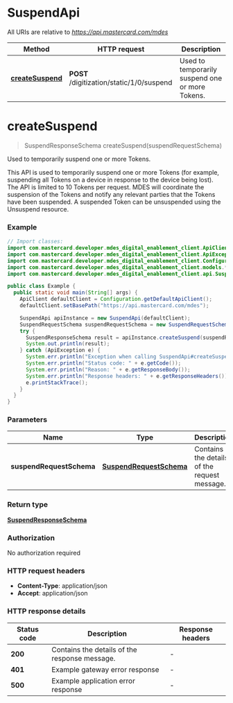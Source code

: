 # SuspendApi

All URIs are relative to *https://api.mastercard.com/mdes*

| Method | HTTP request | Description |
|------------- | ------------- | -------------|
| [**createSuspend**](SuspendApi.md#createSuspend) | **POST** /digitization/static/1/0/suspend | Used to temporarily suspend one or more Tokens. |


<a id="createSuspend"></a>
# **createSuspend**
> SuspendResponseSchema createSuspend(suspendRequestSchema)

Used to temporarily suspend one or more Tokens.

This API is used to temporarily suspend one or more Tokens (for example, suspending all Tokens on a device in response to the device being lost).  The API is limited to 10 Tokens per request. MDES will coordinate the suspension of the Tokens and notify any relevant parties that the Tokens have been suspended. A suspended Token can be unsuspended using the Unsuspend resource. 

### Example
```java
// Import classes:
import com.mastercard.developer.mdes_digital_enablement_client.ApiClient;
import com.mastercard.developer.mdes_digital_enablement_client.ApiException;
import com.mastercard.developer.mdes_digital_enablement_client.Configuration;
import com.mastercard.developer.mdes_digital_enablement_client.models.*;
import com.mastercard.developer.mdes_digital_enablement_client.api.SuspendApi;

public class Example {
  public static void main(String[] args) {
    ApiClient defaultClient = Configuration.getDefaultApiClient();
    defaultClient.setBasePath("https://api.mastercard.com/mdes");

    SuspendApi apiInstance = new SuspendApi(defaultClient);
    SuspendRequestSchema suspendRequestSchema = new SuspendRequestSchema(); // SuspendRequestSchema | Contains the details of the request message. 
    try {
      SuspendResponseSchema result = apiInstance.createSuspend(suspendRequestSchema);
      System.out.println(result);
    } catch (ApiException e) {
      System.err.println("Exception when calling SuspendApi#createSuspend");
      System.err.println("Status code: " + e.getCode());
      System.err.println("Reason: " + e.getResponseBody());
      System.err.println("Response headers: " + e.getResponseHeaders());
      e.printStackTrace();
    }
  }
}
```

### Parameters

| Name | Type | Description  | Notes |
|------------- | ------------- | ------------- | -------------|
| **suspendRequestSchema** | [**SuspendRequestSchema**](SuspendRequestSchema.md)| Contains the details of the request message.  | [optional] |

### Return type

[**SuspendResponseSchema**](SuspendResponseSchema.md)

### Authorization

No authorization required

### HTTP request headers

 - **Content-Type**: application/json
 - **Accept**: application/json

### HTTP response details
| Status code | Description | Response headers |
|-------------|-------------|------------------|
| **200** | Contains the details of the response message.  |  -  |
| **401** | Example gateway error response  |  -  |
| **500** | Example application error response  |  -  |

